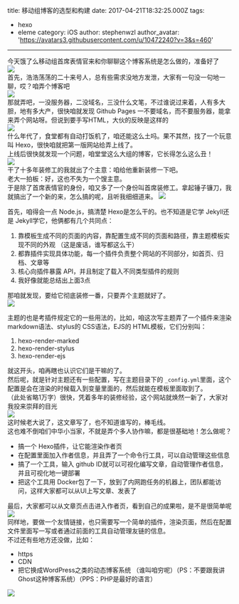title: 移动组博客的选型和构建
date: 2017-04-21T18:32:25.000Z
tags:
  - hexo
  - eleme
category: iOS
author: stephenwzl
author_avatar: 'https://avatars3.githubusercontent.com/u/10472240?v=3&s=460'

---
今天饿了么移动组首席表情官来和你聊聊这个博客系统是怎么做的，准备好了  
![](https://ws1.sinaimg.cn/large/8696f529gy1feuhfqobu5j204m04rgm0.jpg)  
首先，浩浩荡荡的二十来号人，总有些需求没地方发泄，大家有一句没一句地一聊，哎？咱弄个博客吧  
![](https://ws1.sinaimg.cn/large/8696f529gy1feuhjhi031j208c06iq34.jpg)  
那就弄吧，一没服务器，二没域名，三没什么文笔，不过谁说过来着，人有多大胆，地有多大产，很快咱就发现 Github Pages 一不要域名，而不要服务器，能拿来弄个网站呀。但说到要手写HTML，大伙的反映是这样的  
![](https://ws1.sinaimg.cn/large/8696f529gy1feuhngeh04j203l08c747.jpg)  
什么年代了，食堂都有自动打饭机了，咱还能这么土吗。果不其然，找了一个玩意叫 Hexo，很快咱就把第一版网站给弄上线了。  
上线后很快就发现一个问题，咱堂堂这么大组的博客，它长得怎么这么丑！  
![](https://ws1.sinaimg.cn/large/8696f529gy1feuhrq6axlj209q09qaac.jpg)  
干了十多年装修工的我就出了个主意：咱给他重新装修一下吧。  
老大一拍板：好，这也不失为一个馊主意。  
于是除了首席表情官的身份，咱又多了一个身份叫首席装修工。拿起锤子镰刀，我就搞出了一个新的来，怎么搞的呢，且听我细细道来。
![](https://ws1.sinaimg.cn/large/8696f529gy1feuhxb3fj6j205k05k0sn.jpg)  

首先，咱得会一点 Node.js，搞清楚 Hexo是怎么干的。也不知道是它学 Jekyll还是 Jekyll学它，他俩都有几个共同点：  
1. 靠模板生成不同的页面的内容，靠配置生成不同的页面和路径，靠主题模板实现不同的外观 （这是废话，谁写都这么干） 
2. 都靠插件实现具体功能，每一个插件负责整个网站的不同部分，如首页、归档、文章等   
3. 核心向插件暴露 API，并且制定了载入不同类型插件的规则  
4. 我好像就能总结出上面3点  

那咱就发现，要给它彻底装修一番，只要弄个主题就好了。  
![](https://ws1.sinaimg.cn/large/8696f529gy1feui6ll54kj208b08caa5.jpg)  

主题的也是考插件规定它的一些用法的，比如，咱这次写主题弄了一个插件来渲染 markdown语法、stylus的 CSS语法，EJS的 HTML模板，它们分别叫：  
1. hexo-render-marked
2. hexo-render-stylus
3. hexo-render-ejs    

就这开头，咱再瞎也认识它们是干嘛的了。    
然后呢，就是针对主题还有一些配置，写在主题目录下的 `_config.yml`里面，这个配置是会在渲染的时候载入到变量里面的，然后就能在模板里面取到了。  
（此处省略1万字）很快，凭着多年的装修经验，这个网站就焕然一新了，大家对我投来崇拜的目光  
![](https://ws1.sinaimg.cn/large/8696f529gy1feuinzjnioj207708cdft.jpg)  
这时候老大说了，这文章写了，也不知道谁写的，棒毛线。  
这也难不倒咱们中华小当家，不就是弄个多人协作嘛，都是很基础地！怎么做呢？    

* 搞一个 Hexo插件，让它能渲染作者页  
* 在配置里面加入作者信息，并且弄了一个命令行工具，可以自动管理这些信息  
* 搞了一个工具，输入 github ID就可以可视化编写文章，自动管理作者信息，并且可视化地一键部署  
* 把这个工具用 Docker包了一下，放到了内网跑任务的机器上，团队都能访问，这样大家都可以从UI上写文章、发表了    

最后，大家都可以从文章页点击进入作者页，看到自己的成果啦，是不是很简单呢    
![](https://ws1.sinaimg.cn/large/8696f529gy1feuivuw5j3j208c08cmxa.jpg)  
同样地，要做一个友情链接，也只需要写一个简单的插件，渲染页面，然后在配置文件里面写一写或者通过前面的工具自动管理友链的信息。  
不过还有些地方还没做，比如：  
* https  
* CDN  
* 把它换成WordPress之类的动态博客系统  （谁叫咱穷呢）（PS：不要跟我讲 Ghost这种博客系统）（PPS：PHP是最好的语言）    

![](https://ws1.sinaimg.cn/large/8696f529gy1feuj3cs6ztj205w07dwf1.jpg)

